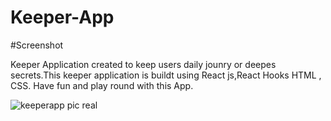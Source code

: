 # Keeper-App
#Screenshot

Keeper Application created to keep users daily jounry or  deepes secrets.This keeper application is buildt using React js,React Hooks 
HTML , CSS. 
Have fun and play round with this App.


![keeperapp pic real](https://user-images.githubusercontent.com/46546858/155824766-aed24077-3835-4675-9575-4323a75c6fff.PNG)



